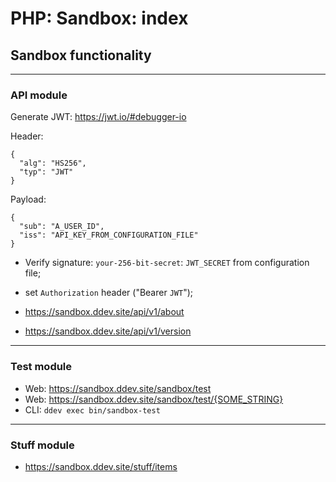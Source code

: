 # PHP: Sandbox: index

## Sandbox functionality

---

### API module

Generate JWT: https://jwt.io/#debugger-io

Header:
```text
{
  "alg": "HS256",
  "typ": "JWT"
}
```

Payload:
```text
{
  "sub": "A_USER_ID",
  "iss": "API_KEY_FROM_CONFIGURATION_FILE"
}
```

- Verify signature: `your-256-bit-secret`: `JWT_SECRET` from configuration file;

- set `Authorization` header ("Bearer `JWT`");

- https://sandbox.ddev.site/api/v1/about
- https://sandbox.ddev.site/api/v1/version

---

### Test module

- Web: https://sandbox.ddev.site/sandbox/test
- Web: https://sandbox.ddev.site/sandbox/test/{SOME_STRING}
- CLI: `ddev exec bin/sandbox-test`

---

### Stuff module

- https://sandbox.ddev.site/stuff/items
